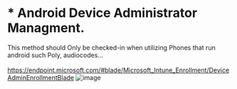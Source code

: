 # * Android Device Administrator Managment.
This method should Only be checked-in when utilizing Phones that run android such Poly, audiocodes... <br/> <br/>
https://endpoint.microsoft.com/#blade/Microsoft_Intune_Enrollment/DeviceAdminEnrollmentBlade
![image](https://user-images.githubusercontent.com/44326428/178161421-beb42600-8c42-4d86-b05e-b2421c19d90d.png) <br/><br/><br/>
